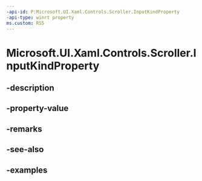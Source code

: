 ```yaml
---
-api-id: P:Microsoft.UI.Xaml.Controls.Scroller.InputKindProperty
-api-type: winrt property
ms.custom: RS5
---
```


<!-- Property syntax.
public DependencyProperty InputKindProperty { get; }
-->

# Microsoft.UI.Xaml.Controls.Scroller.InputKindProperty

## -description

## -property-value

## -remarks

## -see-also

## -examples

